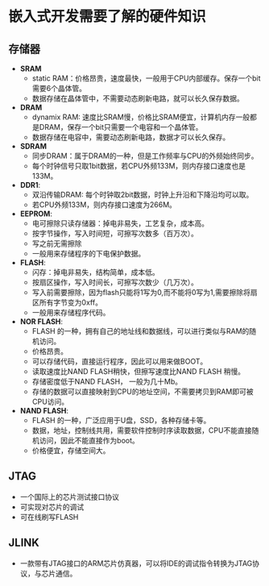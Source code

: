 # 嵌入式开发需要了解的硬件知识
## 存储器
- **SRAM**
   - static RAM：价格昂贵，速度最快，一般用于CPU内部缓存。保存一个bit需要6个晶体管。
   - 数据存储在晶体管中，不需要动态刷新电路，就可以长久保存数据。
- **DRAM**
   - dynamix RAM: 速度比SRAM慢，价格比SRAM便宜，计算机内存一般都是DRAM，保存一个bit只需要一个电容和一个晶体管。
   - 数据存储在电容中，需要动态刷新电路，数据才可以长久保存。
- **SDRAM**
   - 同步DRAM：属于DRAM的一种，但是工作频率与CPU的外频始终同步。
   - 每个时钟信号只取1bit数据，若CPU外频133M，则内存接口速度也是133M。
- **DDR1**:
   - 双沿传输DRAM: 每个时钟取2bit数据，时钟上升沿和下降沿均可以取。
   - 若CPU外频133M，则内存接口速度为266M。
- **EEPROM**:
   - 电可擦除只读存储器：掉电非易失，工艺复杂，成本高。
   - 按字节操作，写入时间短，可擦写次数多（百万次）。
   - 写之前无需擦除
   - 一般用来存储程序的下电保护数据。
- **FLASH**:
   - 闪存：掉电非易失，结构简单，成本低。
   - 按扇区操作，写入时间长，可擦写次数少（几万次）。
   - 写入前需要擦除，因为flash只能将1写为0,而不能将0写为1,需要擦除将扇区所有字节变为0xff。
   - 一般用来存储程序代码。
- **NOR FLASH**:
   - FLASH 的一种，拥有自己的地址线和数据线，可以进行类似与RAM的随机访问。
   - 价格昂贵。
   - 可以存储代码，直接运行程序，因此可以用来做BOOT。
   - 读取速度比NAND FLASH稍快，但擦写速度比NAND FLASH 稍慢。
   - 存储密度低于NAND FLASH， 一般为几十Mb。
   - 存储的数据可以直接映射到CPU的地址空间，不需要拷贝到RAM即可被CPU访问。
- **NAND FLASH**:
   - FLASH 的一种，广泛应用于U盘，SSD，各种存储卡等。
   - 数据，地址，控制线共用，需要软件控制时序读取数据，CPU不能直接随机访问，因此不能直接作为boot。
   - 价格便宜，存储空间大。
## JTAG
- 一个国际上的芯片测试接口协议
- 可实现对芯片的调试
- 可在线刷写FLASH
## JLINK
- 一款带有JTAG接口的ARM芯片仿真器，可以将IDE的调试指令转换为JTAG协议，与芯片通信。
